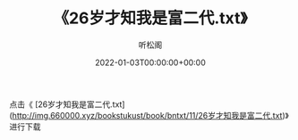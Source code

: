 ﻿---
title:  《26岁才知我是富二代.txt》
date:   2022-01-03T00:00:00+00:00
author: 听松阁
layout: post
permalink: /26岁才知我是富二代/
categories: 小说
tags: [小说]
---

点击《 [26岁才知我是富二代.txt](<a href="http://img.660000.xyz/bookstukust/book/bntxt/11/26" target=_blank>http://img.660000.xyz/bookstukust/book/bntxt/11/26岁才知我是富二代.txt)》进行下载